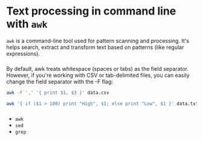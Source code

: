# Text processing in command line with `awk`

`awk` is a command-line tool used for pattern scanning and processing. It's helps search, extract and transform text based on patterns (like regular expressions).

### 

By default, awk treats whitespace (spaces or tabs) as the field separator. However, if you're working with CSV or tab-delimited files, you can easily change the field separator with the -F flag:

```sh
awk -F ',' '{ print $1, $3 }' data.csv
```

```sh
awk '{ if ($1 > 100) print "High", $1; else print "Low", $1 }' data.txt
```

### 


- `awk`
- `sed`
- `grep`

